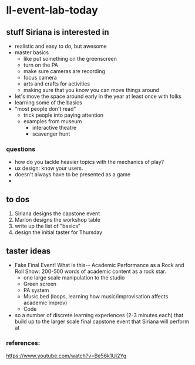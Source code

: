 # ll-event-lab-today


## stuff Siriana is interested in

- realistic and easy to do, but awesome
- master basics
    - like put something on the greenscreen
    - turn on the PA
    - make sure cameras are recording
    - focus camera
    - arts and crafts for activities
    - making sure that you know you can move things around
- let's move the space around early in the year at least once with folks
- learning some of the basics
- "most people don't read"
    - trick people into paying attention
    - examples from museum
        - interactive theatre
        - scavenger hunt


### questions

- how do you tackle heavier topics with the mechanics of play?
- ux design: know your users.
- doesn't always have to be presented as a game
- 


## to dos

1. Siriana designs the capstone event
2. Marlon designs the workshop table
3. write up the list of "basics"
4. design the initial taster for Thursday

## taster ideas
- Fake Final Event! What is this-- Academic Performance as a Rock and Roll Show: 200-500 words of academic content as a rock star. 
    - one large scale manipulation to the studio
    - Green screen 
    - PA system
    - Music bed (loops, learning how music/improvisation affects academic improv)
    - Code
- so a number of discrete learning experiences (2-3 minutes each) that build up to the larger scale final capstone event that Siriana will perform at


### references:

https://www.youtube.com/watch?v=Be56k1Ui2Yg

